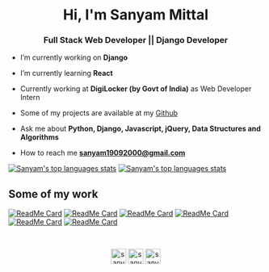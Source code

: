 <h1 align="center">Hi, I'm Sanyam Mittal</h1>
<h3 align="center">Full Stack Web Developer || Django Developer</h3>

<div>

- I’m currently working on **Django**

- I’m currently learning **React**

- Currently working at **DigiLocker (by Govt of India)** as Web Developer Intern

- Some of my projects are available at my [Github](https://github.com/sanyam1992000?tab=repositories)

- Ask me about **Python, Django, Javascript, jQuery, Data Structures and Algorithms**

- How to reach me **sanyam19092000@gmail.com**

</div>

<div class="row">

[![Sanyam's top languages stats](https://github-readme-stats.vercel.app/api/top-langs/?username=sanyam1992000&theme=dark)](https://github.com/sanyam1992000/sanyam19920000) [![Sanyam's top languages stats](https://github-readme-stats.vercel.app/api?username=sanyam1992000&show_icons=true&theme=dark)](https://github.com/sanyam1992000/sanyam19920000)
</div>

<div class="row">
<h2>Some of my work</h2>

[![ReadMe Card](https://github-readme-stats.vercel.app/api/pin/?username=sanyam1992000&repo=xunbao-2020&theme=dark)](https://github.com/sanyam1992000/xunbao-2020) [![ReadMe Card](https://github-readme-stats.vercel.app/api/pin/?username=sanyam1992000&repo=boringlectures&theme=dark)](https://github.com/sanyam1992000/boringlectures) [![ReadMe Card](https://github-readme-stats.vercel.app/api/pin/?username=sanyam1992000&repo=dynamicFR&theme=dark)](https://github.com/sanyam1992000/dynamicFR) [![ReadMe Card](https://github-readme-stats.vercel.app/api/pin/?username=sanyam1992000&repo=cncwebsitedjango&theme=dark)](https://github.com/sanyam1992000/cncwebsitedjango) [![ReadMe Card](https://github-readme-stats.vercel.app/api/pin/?username=sanyam1992000&repo=DAA-assignment&theme=dark)](https://github.com/sanyam1992000/DAA-assignment) [![ReadMe Card](https://github-readme-stats.vercel.app/api/pin/?username=Praveen2105&repo=NSAC-Trailblazers&theme=dark)](https://github.com/Praveen2105/NSAC-Trailblazers)
</div>
<br>

<div>
<p align="center">
<a href="https://linkedin.com/in/sanyam1992000" target="blank"><img align="center" src="https://cdn.jsdelivr.net/npm/simple-icons@3.0.1/icons/linkedin.svg" alt="sanyam1992000" height="30" width="30" /></a>
<a href="https://kaggle.com/sanyam1992000" target="blank"><img align="center" src="https://cdn.jsdelivr.net/npm/simple-icons@3.0.1/icons/kaggle.svg" alt="sanyam1992000" height="30" width="30" /></a>
<a href="https://instagram.com/sanyam__mittal" target="blank"><img align="center" src="https://cdn.jsdelivr.net/npm/simple-icons@3.0.1/icons/instagram.svg" alt="sanyam1992000" height="30" width="30" /></a>
</p>
</div>
